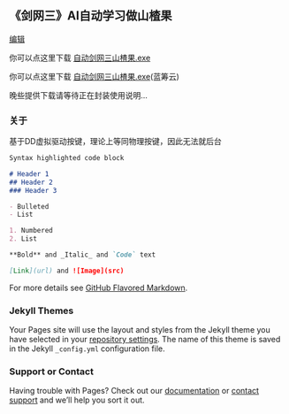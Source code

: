 ## 《剑网三》AI自动学习做山楂果
[编辑](https://github.com/3371574870/JX3/edit/gh-pages/index.md)

你可以点这里下载 [自动剑网三山楂果.exe](#)

你可以点这里下载 [自动剑网三山楂果.exe](https://wwa.lanzoui.com/itIyHpli9qj)(蓝筹云)

晚些提供下载请等待正在封装使用说明...

### 关于

基于DD虚拟驱动按键，理论上等同物理按键，因此无法就后台


```markdown
Syntax highlighted code block

# Header 1
## Header 2
### Header 3

- Bulleted
- List

1. Numbered
2. List

**Bold** and _Italic_ and `Code` text

[Link](url) and ![Image](src)
```

For more details see [GitHub Flavored Markdown](https://guides.github.com/features/mastering-markdown/).

### Jekyll Themes

Your Pages site will use the layout and styles from the Jekyll theme you have selected in your [repository settings](https://github.com/3371574870/JX3/settings/pages). The name of this theme is saved in the Jekyll `_config.yml` configuration file.

### Support or Contact

Having trouble with Pages? Check out our [documentation](https://docs.github.com/categories/github-pages-basics/) or [contact support](https://support.github.com/contact) and we’ll help you sort it out.
